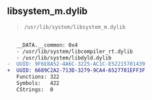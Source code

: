 ## libsystem_m.dylib

> `/usr/lib/system/libsystem_m.dylib`

```diff

   __DATA.__common: 0x4
   - /usr/lib/system/libcompiler_rt.dylib
   - /usr/lib/system/libdyld.dylib
-  UUID: 9F6E8A52-4A6C-3225-AC1C-E52215701439
+  UUID: 6689C2A2-713D-3279-9CA4-6527701EFF3F
   Functions: 322
   Symbols:   422
   CStrings:  0

```
